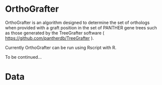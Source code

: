 # OrthoGrafter

OrthoGrafter is an algorithm designed to determine the set of orthologs when provided with a graft position in the set of PANTHER gene trees such as those generated by the TreeGrafter software ( https://github.com/pantherdb/TreeGrafter ). 

Currently OrthoGrafter can be run using Rscript with R. 

To be continued... 

# Data

